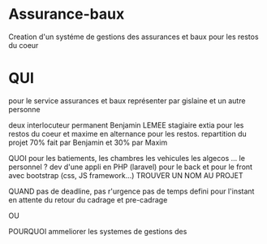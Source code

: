 # Assurance-baux
Creation d'un systéme de gestions des assurances et baux pour les restos du coeur


# QUI
pour le service assurances et baux représenter par gislaine et un autre personne

deux interlocuteur permanent Benjamin LEMEE stagiaire extia pour les restos du coeur et maxime en alternance pour les restos.
repartition du projet 70% fait par Benjamin et 30% par Maxim

QUOI
pour les batiements, les chambres les vehicules les algecos ... le personnel ?
dev d'une appli en PHP (laravel) pour le back et pour le front avec bootstrap (css, JS framework...)
        TROUVER UN NOM AU PROJET
        
QUAND
pas de deadline, pas r'urgence pas de temps defini pour l'instant en attente du retour du cadrage et pre-cadrage


OU


POURQUOI
ammeliorer les systemes de gestions des
